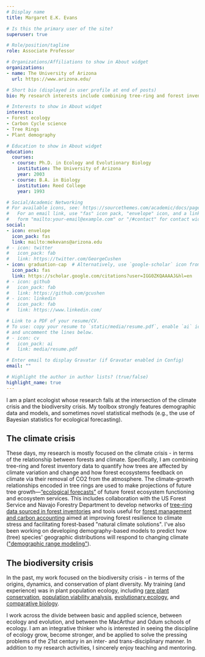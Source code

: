 ```yaml
---
# Display name
title: Margaret E.K. Evans

# Is this the primary user of the site?
superuser: true

# Role/position/tagline
role: Associate Professor

# Organizations/Affiliations to show in About widget
organizations:
- name: The University of Arizona
  url: https://www.arizona.edu/

# Short bio (displayed in user profile at end of posts)
bio: My research interests include combining tree-ring and forest inventory data to quantify how climate variation affects trees, and how forest ecosystems feedback on the climate system via their role in the carbon cycle.

# Interests to show in About widget
interests:
- Forest ecology
- Carbon Cycle science
- Tree Rings
- Plant demography

# Education to show in About widget
education:
  courses:
  - course: Ph.D. in Ecology and Evolutionary Biology
    institution: The University of Arizona
    year: 2003
  - course: B.A. in Biology
    institution: Reed College
    year: 1993

# Social/Academic Networking
# For available icons, see: https://sourcethemes.com/academic/docs/page-builder/#icons
#   For an email link, use "fas" icon pack, "envelope" icon, and a link in the
#   form "mailto:your-email@example.com" or "/#contact" for contact widget.
social:
- icon: envelope
  icon_pack: fas
  link: mailto:mekevans@arizona.edu
# - icon: twitter
#   icon_pack: fab
#   link: https://twitter.com/GeorgeCushen
- icon: graduation-cap  # Alternatively, use `google-scholar` icon from `ai` icon pack
  icon_pack: fas
  link: https://scholar.google.com/citations?user=IGG0ZKQAAAAJ&hl=en
# - icon: github
#   icon_pack: fab
#   link: https://github.com/gcushen
# - icon: linkedin
#   icon_pack: fab
#   link: https://www.linkedin.com/

# Link to a PDF of your resume/CV.
# To use: copy your resume to `static/media/resume.pdf`, enable `ai` icons in `params.toml`, 
# and uncomment the lines below.
# - icon: cv
#   icon_pack: ai
#   link: media/resume.pdf

# Enter email to display Gravatar (if Gravatar enabled in Config)
email: ""

# Highlight the author in author lists? (true/false)
highlight_name: true
---
```


I am a plant ecologist whose research falls at the intersection of the climate crisis and the biodiversity crisis. My toolbox strongly features demographic data and models, and sometimes novel statistical methods (e.g., the use of Bayesian statistics for ecological forecasting).

## The climate crisis
These days, my research is mostly focused on the climate crisis - in terms of the relationship between forests and climate. Specifically, I am combining tree-ring and forest inventory data to quantify how trees are affected by climate variation and change and how forest ecosystems feedback on climate via their removal of CO2 from the atmosphere.  The climate-growth relationships encoded in tree rings are used to make projections of future tree growth—[“ecological forecasts”](/project/ecologicalforecasting/) of future forest ecosystem functioning and ecosystem services. This includes collaboration with the US Forest Service and Navajo Forestry Department to develop networks of [tree-ring data sourced in forest inventories](/project/TRDataNetwork/) and tools useful for [forest management and carbon accounting](/project/ForestResilienceManagement) aimed at improving forest resilience to climate stress and facilitating forest-based "natural climate solutions". I've also been working on developing demography-based models to predict how (tree) species' geographic distributions will respond to changing climate (["demographic range modeling"](/project/DemographicRangeModeling/)).

## The biodiversity crisis
In the past, my work focused on the biodiversity crisis - in terms of the origins, dynamics, and conservation of plant diversity. My training (and experience) was in plant population ecology, including [rare plant conservation](/project/conservationecology/), [population viability analysis](/project/populationmodeling/), [evolutionary ecology](/project/evolutionaryecology/), and [comparative biology](/project/comparativeevolution/).

I work across the divide between basic and applied science, between ecology and evolution, and between the MacArthur and Odum schools of ecology. I am an integrative thinker who is interested in seeing the discipline of ecology grow, become stronger, and be applied to solve the pressing problems of the 21st century in an inter- and trans-disciplinary manner. In addition to my research activities, I sincerely enjoy teaching and mentoring.